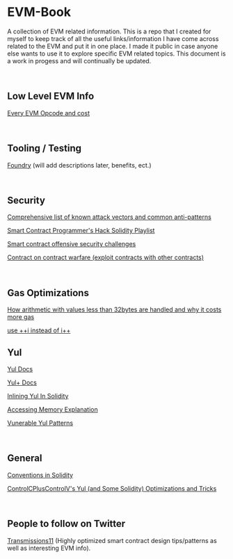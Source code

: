 # EVM-Book
A collection of EVM related information. This is a repo that I created for myself to keep track of all the useful links/information I have come across related to the EVM and put it in one place. I made it public in case anyone else wants to use it to explore specific EVM related topics. This document is a work in progess and will continually be updated.



<br>

## Low Level EVM Info
[Every EVM Opcode and cost](https://www.evm.codes/)



<br>


## Tooling / Testing

[Foundry](https://onbjerg.github.io/foundry-book/) (will add descriptions later, benefits, ect.)


<br>


## Security 

[Comprehensive list of known attack vectors and common anti-patterns](https://blog.sigmaprime.io/solidity-security.html)

[Smart Contract Programmer's Hack Solidity Playlist](https://www.youtube.com/watch?v=4Mm3BCyHtDY&list=PLO5VPQH6OWdWsCgXJT9UuzgbC8SPvTRi5)

[Smart contract offensive security challenges](https://www.damnvulnerabledefi.xyz/)

[Contract on contract warfare (exploit contracts with other contracts)]()


<br>


## Gas Optimizations


[How arithmetic with values less than 32bytes are handled and why it costs more gas](https://ethereum.stackexchange.com/questions/3067/why-does-uint8-cost-more-gas-than-uint256)

[use ++i instead of i++](https://twitter.com/itsdevbear/status/1500368440657276929?s=20&t=ndWmPAuUYzoW42QukHd6Lw)
<br>


## Yul
[Yul Docs](https://docs.soliditylang.org/en/latest/yul.html) 

[Yul+ Docs](https://github.com/FuelLabs/yulp)

[Inlining Yul In Solidity](https://docs.soliditylang.org/en/v0.8.12/assembly.html#inline-assembly)

[Accessing Memory Explanation](https://ethereum.stackexchange.com/questions/34529/understanding-solidity-inline-assembly-code)

[Vunerable Yul Patterns](https://github.com/Mikerah/solidity-bugs-and-vulns-in-yul)


<br>


## General

[Conventions in Solidity](https://docs.soliditylang.org/en/v0.8.12/assembly.html#conventions-in-solidity)

[ControlCPlusControlV's Yul (and Some Solidity) Optimizations and Tricks](https://hackmd.io/50TB8ZOTSCSWsfz0l0aF2g)


<br>


## People to follow on Twitter
[Transmissions11](https://twitter.com/transmissions11) (Highly optimized smart contract design tips/patterns as well as interesting EVM info).



